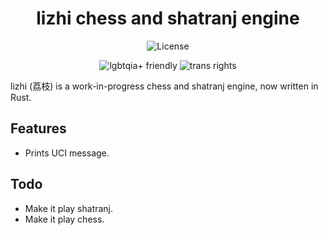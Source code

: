 <div align="center">

# lizhi chess and shatranj engine

![License](https://img.shields.io/github/license/therainydev/lizhi)

![lgbtqia+ friendly](https://pride-badges.pony.workers.dev/static/v1?label=lgbtqia%2B%20friendly&stripeWidth=6&stripeColors=E40303,FF8C00,FFED00,008026,24408E,732982)
![trans rights](https://pride-badges.pony.workers.dev/static/v1?label=trans%20rights&stripeWidth=6&stripeColors=5BCEFA,F5A9B8,FFFFFF,F5A9B8,5BCEFA)

</div>

lizhi (荔枝) is a work-in-progress chess and shatranj engine, now written in Rust.


## Features
- Prints UCI message.

## Todo
- Make it play shatranj.
- Make it play chess.
